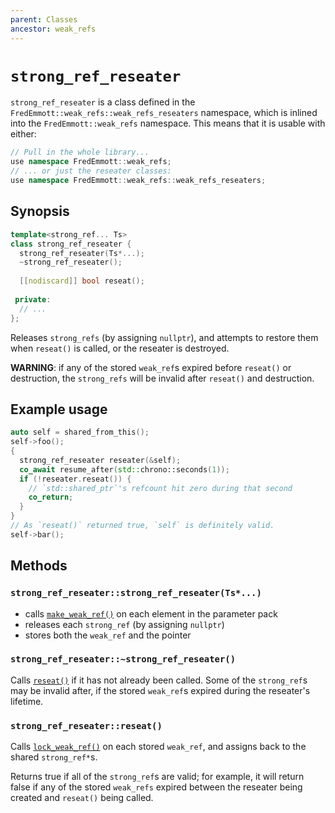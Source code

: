 ```yaml
---
parent: Classes
ancestor: weak_refs
---
```


# `strong_ref_reseater`

`strong_ref_reseater` is a class defined in the `FredEmmott::weak_refs::weak_refs_reseaters` namespace, which is inlined
into the `FredEmmott::weak_refs` namespace. This means that it is usable with either:

```c++
// Pull in the whole library...
use namespace FredEmmott::weak_refs;
// ... or just the reseater classes:
use namespace FredEmmott::weak_refs::weak_refs_reseaters;
```

## Synopsis

```c++
template<strong_ref... Ts>
class strong_ref_reseater {
  strong_ref_reseater(Ts*...);
  ~strong_ref_reseater();
  
  [[nodiscard]] bool reseat();
 
 private: 
  // ...
};
```

Releases `strong_refs` (by assigning `nullptr`), and attempts to restore them when `reseat()` is called, or the reseater
is destroyed.

**WARNING**: if any of the stored `weak_ref`s expired before `reseat()` or destruction, the `strong_refs` will be
invalid after `reseat()` and destruction.

## Example usage

```c++
auto self = shared_from_this();
self->foo();
{
  strong_ref_reseater reseater(&self);
  co_await resume_after(std::chrono::seconds(1));
  if (!reseater.reseat()) {
    // `std::shared_ptr`'s refcount hit zero during that second
    co_return;
  }
}
// As `reseat()` returned true, `self` is definitely valid.
self->bar();
```

## Methods

### `strong_ref_reseater::strong_ref_reseater(Ts*...)`

- calls [`make_weak_ref()`](../functions/make_weak_ref.md) on each element in the parameter pack
- releases each `strong_ref` (by assigning `nullptr`)
- stores both the `weak_ref` and the pointer

### `strong_ref_reseater::~strong_ref_reseater()`

Calls [`reseat()`](#strong_ref_reseaterrelease) if it has not already been called. Some of the `strong_ref`s may be
invalid after, if the stored `weak_ref`s expired during the reseater's lifetime.

### `strong_ref_reseater::reseat()`

Calls [`lock_weak_ref()`](../functions/lock_weak_ref.md) on each stored `weak_ref`, and assigns back to the shared
`strong_ref*`s.

Returns true if all of the `strong_ref`s are valid; for example, it will return false if any of the stored `weak_refs`
expired between the reseater being created and `reseat()` being called.